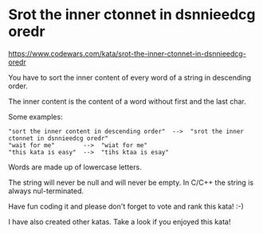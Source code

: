 # Srot the inner ctonnet in dsnnieedcg oredr

https://www.codewars.com/kata/srot-the-inner-ctonnet-in-dsnnieedcg-oredr

You have to sort the inner content of every word of a string in descending order.

The inner content is the content of a word without first and the last char.

Some examples:

```
"sort the inner content in descending order"  -->  "srot the inner ctonnet in dsnnieedcg oredr"
"wait for me"        -->  "wiat for me"
"this kata is easy"  -->  "tihs ktaa is esay"
```

Words are made up of lowercase letters.

The string will never be null and will never be empty. In C/C++ the string is always nul-terminated.

Have fun coding it and please don't forget to vote and rank this kata! :-)

I have also created other katas. Take a look if you enjoyed this kata!
